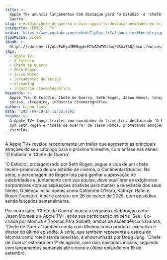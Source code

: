 ```yaml
---
title: >-
  Apple TV+ anuncia lançamentos com destaque para 'O Estúdio' e 'Chefe de
  Guerra'
slug: o-estdio-chefe-de-guerra-e-mais-apple-tv-destaca-novidades-em-trailer
categoria: SÉRIES E TV
midia: 'https://www.youtube.com/embed/Tjp9qn_fxTw?showinfo=0&enablejsapi=1'
tipoMidia: video
thumb: >-
  https://cdn.ome.lt/qbzEwMjoJBM0gqheMJkCAWTChUo=/480x360/smart/extras/conteudos/omelete_THUMB_-_2025-04-10T103512.231.png
tags:
  - Apple TV+
  - O Estúdio
  - Chefe de Guerra
  - Seth Rogen
  - Jason Momoa
  - lançamentos de séries
  - streaming
  - indústria cinematográfica
keywords: >-
  Apple TV+, O Estúdio, Chefe de Guerra, Seth Rogen, Jason Momoa, lançamentos de
  séries, streaming, indústria cinematográfica
author: Luana Souza
data: '2025-04-10T14:11:53.979Z'
resumo: >-
  A Apple TV+ lança trailer com novidades do trimestre, destacando 'O Estúdio'
  com Seth Rogen e 'Chefe de Guerra' de Jason Momoa, prometendo emoções e
  estrelas.
---
```


A Apple TV+ revelou recentemente um trailer que apresenta as principais atrações do seu catálogo para o próximo trimestre, com ênfase nas séries 'O Estúdio' e 'Chefe de Guerra'.

'O Estúdio', protagonizado por Seth Rogen, segue a vida de um chefe recém-promovido de um estúdio de cinema, o Continental Studios. Na série, o personagem de Rogen luta para ganhar a aprovação de celebridades e, juntamente com sua equipe, deve equilibrar as exigências corporativas com as aspirações criativas para manter a relevância dos seus filmes. O elenco inclui nomes como Catherine O'Hara, Kathryn Hahn e Bryan Cranston. A série estreou em 26 de março de 2025, com episódios sendo lançados semanalmente.

Por outro lado, 'Chefe de Guerra' marca a segunda colaboração entre Jason Momoa e a Apple TV+, após sua participação na série 'See'. Co-criada por Momoa e Thomas Pa'a Sibbett, ambos de ascendência havaiana, 'Chefe de Guerra' também conta com Momoa como produtor executivo e diretor do último episódio. A série, que também representa a estreia de Momoa como roteirista de televisão, é showrunnada por Doug Jung. 'Chefe de Guerra' estreará em 1º de agosto, com dois episódios iniciais, seguindo com lançamentos semanais até o nono e último episódio em 19 de setembro.

